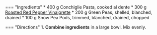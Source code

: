=== "Ingredients"
    * 400 g Conchiglie Pasta, cooked al dente
    * 300 g [Roasted Red Pepper Vinaigrette](../../sauces/vinaigrettes/roasted-red-pepper-vinaigrette.md)
    * 200 g Green Peas, shelled, blanched, drained
    * 100 g Snow Pea Pods, trimmed, blanched, drained, chopped

=== "Directions"
    1. **Combine ingredients** in a large bowl. Mix evenly.

[^1]:
    Perelman, Deb. ["Summer Pea and Roasted Red Pepper Pasta Salad."](https://smittenkitchen.com/2009/08/summer-pea-and-roasted-red-pepper-pasta-salad/) *Smitten Kitchen.* 8 August 2009.

